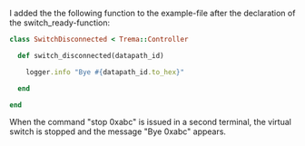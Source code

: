 I added the the following function to the example-file after the declaration of the switch_ready-function:

```Ruby
class SwitchDisconnected < Trema::Controller

  def switch_disconnected(datapath_id)

    logger.info "Bye #{datapath_id.to_hex}"

  end

end
```

When the command "stop 0xabc" is issued in a second terminal, the virtual switch is stopped and the message "Bye 0xabc" appears.